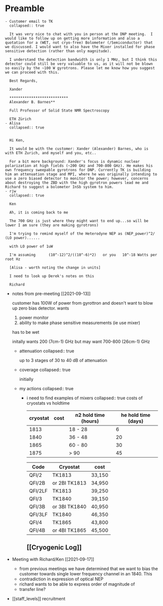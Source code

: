 # Preamble
	- Customer email to TK
	  collapsed:: true
	         
	  It was very nice to chat with you in person at the DNP meeting.  I would like to follow up on getting more information and also a quotation for a (WET, not cryo-free) Bolometer (/Semiconductor) that we discussed. I would want to also have the Mixer installed for phase sensitive detection (rather than only magnitude). 
	  
	  I understand the detection bandwidth is only 1 MHz, but I think this detector could still be very valuable to us, as it will not be blown so easily by the ~100 W gyrotrons. Please let me know how you suggest we can proceed with this. 
	  
	  Best Regards,
	  
	  Xander
	  
	  ***************************  
	  Alexander B. Barnes**
	  
	  Full Professor of Solid State NMR Spectroscopy
	  
	  ETH Zürich
	- Alisa 
	  collapsed:: true
	           
	  
	  Hi Ken,
	  
	  It would be with the customer: Xander (Alexander) Barnes, who is with ETH Zurich, and myself and you, etc..
	  
	  For a bit more background: Xander's focus is dynamic nuclear polarization at high fields (~200 GHz and 700-800 GHz). He makes his own frequency sweepable gyrotrons for DNP. Currently TK is building him an attenuation stage and MPI, where he was originally intending to use a zero biased detector to monitor the power; however, concerns about destroying the ZBD with the high gyrotron powers lead me and Richard to suggest a bolometer InSb system to him.
	- rjw
	  collapsed:: true
	        
	  Ken
	  
	  Ah, it is coming back to me
	  
	  The 700 GHz is just where they might want to end up...so will be lower I am sure (they are making gyrotrons)  
	  
	  I'm trying to remind myself of the Heterodyne NEP as (NEP_power)^2/ (LO power)......
	  
	  with LO power of 1uW
	  
	  I'm assuming      (10^-12)^2/((10^-6)*2)   or you   10^-18 Watts per root Hz
	  
	  [Alisa - worth noting the change in units]
	  
	  I need to look up Derek's notes on this
	  
	  Richard
- notes from pre-meeting [[2021-09-13]]
  
  customer has 100W of power from gyrottron and doesn't want to blow up zero bias detector.
  wants 
  1. power monitor
  2. ability to make phase sensitive measurements (ie use mixer)
  
  has to be wet 
  
  initally wants 200 (7cm-1) GHz but may want 700-800 (26cm-1) GHz
	- attenuation
	  collapsed:: true
	  
	  up to 3 stages of 30 to 40 dB of attenuation
	- coverage
	  collapsed:: true
	  
	  initially
	- my actions
	  collapsed:: true
		- i need to find examples of mixers 
		  collapsed:: true
		  costs of cryostats vs holdtime
		  
		  | cryostat | cost | n2 hold time (hours) | he hold time (days) |
		  | -------- | ---- | -------------------- | ------------------- |
		  | 1813     |      | 18 - 28              | 6                   |
		  | 1840     |      | 36 - 48              | 20                  |
		  | 1865     |      | 60 - 80              | 30                  |
		  | 1875     |      | > 90                 | 45                  | 
		  
		  
		  | Code    | Cryostat      | cost   |
		  | ------- | ------------- | ------ |
		  | QFI/2   | TK1813        | 33,150 |
		  | QFI/2B  | or 2BI TK1813 | 34,950 |
		  | QFI/2LF | TK1813        | 39,250 |
		  | QFI/3   | TK1840        | 39,150 |
		  | QFI/3B  | or 3BI TK1840 | 40,950 |
		  | QFI/3LF | TK1840        | 46,350 |
		  | QFI/4   | TK1865        | 43,800 |
		  | QFI/4B  | or 4BI TK1865 | 45,500 |
		  
		  [[Cryogenic Log]]
			-
- Meeting with Richard/Ken [[2021-09-17]]
	- from previous meetings we have determined that we want to bias the customer towards single lower frequency channel in an 1840. 
	  This
	- contradiction in expression of optical NEP
	- richard wants to be able to express order of magnitude of
	- transfer line?
- [[staff_levels]] recruitment